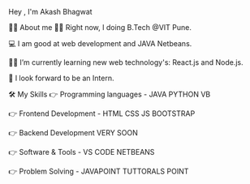 
Hey , I'm Akash Bhagwat              

💁‍♂️ About me
🧑‍🎓 Right now, I doing B.Tech @VIT Pune.

💻 I am good at web development and JAVA Netbeans.

🧑‍🎓 I’m currently learning new web technology's: React.js and Node.js.

🤔 I look forward to be an Intern.

🛠️ My Skills
👉 Programming languages
    - JAVA  PYTHON VB

👉 Frontend Development
    - HTML CSS JS BOOTSTRAP          

👉 Backend Development
     VERY SOON

👉 Software & Tools
     - VS CODE NETBEANS

👉 Problem Solving
     - JAVAPOINT TUTTORALS POINT
<!---
bhagwatakash2001/bhagwatakash2001 is a ✨ special ✨ repository because its `README.md` (this file) appears on your GitHub profile.
You can click the Preview link to take a look at your changes.
--->
